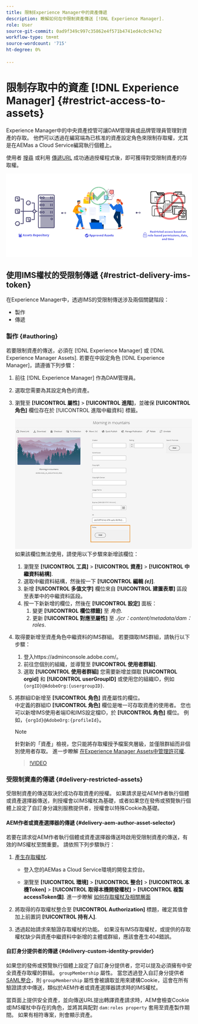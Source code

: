 ```yaml
---
title: 限制Experience Manager中的資產傳遞
description: 瞭解如何在中限制資產傳送 [!DNL Experience Manager].
role: User
source-git-commit: 0ad9f349c997c35862e4f571b4741ed4c0c947e2
workflow-type: tm+mt
source-wordcount: '715'
ht-degree: 0%

---
```


# 限制存取中的資產 [!DNL Experience Manager] {#restrict-access-to-assets}

Experience Manager中的中央資產控管可讓DAM管理員或品牌管理員管理對資產的存取。 他們可以透過在編寫端為已核准的資產設定角色來限制存取權，尤其是在AEMas a Cloud Service編寫執行個體上。

使用者 [搜尋](search-assets-api.md) 或利用 [傳遞URL](deliver-assets-apis.md) 成功通過授權程式後，即可獲得對受限制資產的存取權。

![限制存取資產](/help/assets/assets/restricted-access.png)

## 使用IMS權杖的受限制傳遞 {#restrict-delivery-ims-token}

在Experience Manager中，透過IMS的受限制傳送涉及兩個關鍵階段：

* 製作
* 傳遞

### 製作 {#authoring}

若要限制資產的傳送，必須在 [!DNL Experience Manager] 或 [!DNL Experience Manager Assets]. 若要在中設定角色 [!DNL Experience Manager]，請遵循下列步驟：

1. 前往 [!DNL Experience Manager] 作為DAM管理員。
1. 選取您需要為其設定角色的資產。
1. 瀏覽至 **[!UICONTROL 屬性]** > **[!UICONTROL 進階]**，並確保 **[!UICONTROL 角色]** 欄位存在於 [!UICONTROL 進階中繼資料] 標籤。

   ![角色中繼資料](/help/assets/assets/roles_metadata.jpg)
如果該欄位無法使用，請使用以下步驟來新增該欄位：

   1. 瀏覽至 **[!UICONTROL 工具]** > **[!UICONTROL 資產]** > **[!UICONTROL 中繼資料結構]**.
   1. 選取中繼資料結構，然後按一下 **[!UICONTROL 編輯 _(e)_]**.
   1. 新增 **[!UICONTROL 多值文字]** 欄位來自 **[!UICONTROL 建置表單]** 區段至表單中的中繼資料區段。
   1. 按一下新新增的欄位，然後在  **[!UICONTROL 設定]** 面板：
      1. 變更 **[!UICONTROL 欄位標籤]** 至 _角色_.
      1. 更新 **[!UICONTROL 對應至屬性]** 至 _./jcr：content/metadata/dam：roles_.

1. 取得要新增至資產角色中繼資料的IMS群組。 若要擷取IMS群組，請執行以下步驟：
   1. 登入https://adminconsole.adobe.com/。
   1. 前往您個別的組織，並導覽至 **[!UICONTROL 使用者群組]**.
   1. 選取 **[!UICONTROL 使用者群組]** 您需要新增並擷取 **[!UICONTROL orgid]** 和 **[!UICONTROL userGroupID]** 或使用您的組織ID，例如 `{orgID}@AdobeOrg:{usergroupID}`.

1. 將群組ID新增至 **[!UICONTROL 角色]** 資產屬性的欄位。 <br>
中定義的群組ID **[!UICONTROL 角色]** 欄位是唯一可存取資產的使用者。 您也可以新增IMS使用者端ID和IMS設定檔ID，於 **[!UICONTROL 角色]** 欄位。 例如，`{orgId}@AdobeOrg:{profileId}`。

   >[!NOTE]
   >
   >針對新的「資產」檢視，您只能將存取權授予檔案夾層級，並僅限群組而非個別使用者存取。 進一步瞭解 [在Experience Manager Assets中管理許可權](https://experienceleague.adobe.com/en/docs/experience-manager-assets-essentials/help/get-started-admins/folder-access/manage-permissions).

   >[!VIDEO](https://video.tv.adobe.com/v/3427429)

### 受限制資產的傳遞 {#delivery-restricted-assets}

受限制資產的傳送取決於成功存取資產的授權。 如果請求是從AEM作者執行個體或資產選擇器傳送，則授權會以IMS權杖為基礎，或者如果您在發佈或預覽執行個體上設定了自訂身分識別服務提供者，授權會以特殊Cookie為基礎。

#### AEM作者或資產選擇器的傳遞 {#delivery-aem-author-asset-selector}

若要在請求從AEM作者執行個體或資產選擇器傳送時啟用受限制資產的傳送，有效的IMS權杖至關重要。 請依照下列步驟執行：

1. [產生存取權杖](https://experienceleague.adobe.com/docs/experience-manager-cloud-service/content/implementing/developing/generating-access-tokens-for-server-side-apis.html?lang=en#generating-the-access-token).
   * 登入您的AEMas a Cloud Service環境的開發主控台。

   * 瀏覽至 **[!UICONTROL 環境]** > **[!UICONTROL 整合]** > **[!UICONTROL 本機Token]** > **[!UICONTROL 取得本機開發權杖]** > **[!UICONTROL 複製accessToken值]**. 進一步瞭解 [如何存取權杖及相關層面](https://experienceleague.adobe.com/docs/experience-manager-cloud-service/content/implementing/developing/generating-access-tokens-for-server-side-apis.html?lang=en#generating-the-access-token)

1. 將取得的存取權杖整合至 **[!UICONTROL Authorization]** 標題，確定其值會加上前置詞 **[!UICONTROL 持有人]**.

1. 透過起始請求來驗證存取權杖的功能。 如果沒有IMS存取權杖，或提供的存取權杖缺少與資產中繼資料中新增的主體或群組，應該會產生404錯誤。

#### 自訂身分提供者的傳遞 {#delivery-custom-identity-provider}

如果您的發佈或預覽執行個體上設定了自訂身分提供者，您可以提及必須擁有中安全資產存取權的群組。 `groupMembership` 屬性。 當您透過登入自訂身分提供者 [SAML整合](https://experienceleague.adobe.com/en/docs/experience-manager-learn/cloud-service/authentication/saml-2-0)，則 `groupMembership` 屬性會被讀取並用來建構Cookie，這會在所有驗證請求中傳送，類似於AEM作者或資產選擇器請求時的IMS權杖。

當頁面上提供安全資產，並向傳送URL提出轉譯資產請求時，AEM會檢查Cookie或IMS權杖中存在的角色，並將其與配對 `dam:roles property` 套用至資產製作期間。 如果有相符專案，則會顯示資產。
